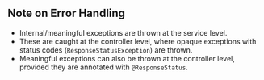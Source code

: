 






## Note on Error Handling

- Internal/meaningful exceptions are thrown at the service level.
- These are caught at the controller level, where opaque exceptions with status codes (`ResponseStatusException`) are thrown.
- Meaningful exceptions can also be thrown at the controller level, provided they are annotated with `@ResponseStatus`.
